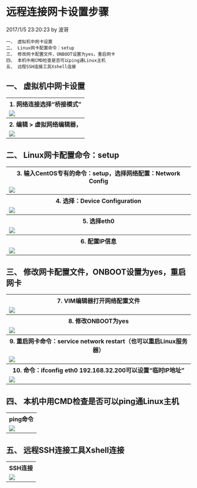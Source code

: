 # 远程连接网卡设置步骤
2017/1/5 23:20:23 by 波哥

	一、 虚拟机中网卡设置
	二、 Linux网卡配置命令：setup
	三、 修改网卡配置文件，ONBOOT设置为yes，重启网卡
	四、 本机中用CMD检查是否可以ping通Linux主机
	五、 远程SSH连接工具Xshell连接

## 一、 虚拟机中网卡设置 ##

<table width="100%">
	<tr>
		<th>1. 网络连接选择“桥接模式”</th>
	</tr>
	<tr>
		<td class="center"><img src="./img/shell/06.png" /></td>
	</tr>
	<tr>
		<th>2. 编辑 > 虚拟网络编辑器，</th>
	</tr>
	<tr>
		<td class="center"><img src="./img/shell/07.png" /></td>
	</tr>
</table>

## 二、 Linux网卡配置命令：setup

<table width="100%">
	<tr>
		<th>3. 输入CentOS专有的命令：setup，选择网络配置：Network Config</th>
	</tr>
	<tr>
		<td class="center"><img src="./img/shell/08.png" /></td>
	</tr>
	<tr>
		<th>4. 选择：Device Configuration</th>
	</tr>
	<tr>
		<td class="center"><img src="./img/shell/01.png" /></td>
	</tr>
	<tr>
		<th>5. 选择eth0</th>
	</tr>
	<tr>
		<td class="center"><img src="./img/shell/02.png" /></td>
	</tr>
	<tr>
		<th>6. 配置IP信息</th>
	</tr>
	<tr>
		<td class="center"><img src="./img/shell/03.png" /></td>
	</tr>
</table>

## 三、 修改网卡配置文件，ONBOOT设置为yes，重启网卡

<table width="100%">
	<tr>
		<th>7. VIM编辑器打开网络配置文件</th>
	</tr>
	<tr>
		<td class="center"><img src="./img/shell/09.png" /></td>
	</tr>
	<tr>
		<th>8. 修改ONBOOT为yes</th>
	</tr>
	<tr>
		<td class="center"><img src="./img/shell/10.png" /></td>
	</tr>
	<tr>
		<th class="red">9. 重启网卡命令：service network restart（也可以重启Linux服务器）</th>
	</tr>
	<tr>
		<td class="center"><img src="./img/shell/04.png" /></td>
	</tr>
	<tr>
		<th>10. 命令：ifconfig eth0 192.168.32.200可以设置“临时IP地址”</th>
	</tr>
	<tr>
		<td class="center"><img src="./img/shell/05.png" /></td>
	</tr>
</table>

## 四、 本机中用CMD检查是否可以ping通Linux主机
<table width="100%">
	<tr>
		<th>ping命令</th>
	</tr>
	<tr>
		<td class="center"><img src="./img/shell/11.png" /></td>
	</tr>
</table>

## 五、 远程SSH连接工具Xshell连接
<table width="100%">
	<tr>
		<th>SSH连接</th>
	</tr>
	<tr>
		<td class="center"><img src="./img/shell/12.png" /></td>
	</tr>
</table>